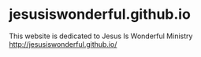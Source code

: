 # jesusiswonderful.github.io
This website is dedicated to Jesus Is Wonderful Ministry
http://jesusiswonderful.github.io/
